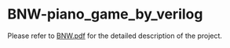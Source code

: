 # BNW-piano_game_by_verilog

Please refer to [BNW.pdf](/BNW.pdf) for the detailed description of the project.
